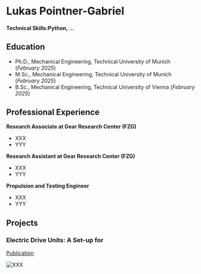 # Lukas Pointner-Gabriel

#### Technical Skills:Python, ...

## Education
- Ph.D., Mechanical Engineering, Technical University of Munich (_February 2025_)
- M.Sc., Mechanical Engineering, Technical University of Munich (_February 2025_)
- B.Sc., Mechanical Engineering, Technical University of Vienna (_February 2025_)

## Professional Experience
**Research Associate at Gear Research Center (FZG)**
- XXX
- YYY

**Research Assistant at Gear Research Center (FZG)**
- XXX
- YYY

**Propulsion and Testing Engineer**
- XXX
- YYY

## Projects

### Electric Drive Units: A Set-up for
[Publication](https://www.mdpi.com/2624-8921/6/3/67)

![XXX](/assets/Portraitfoto_LukasPointner.jpg)
